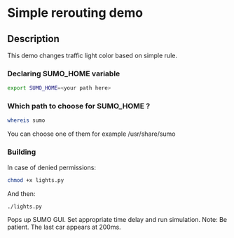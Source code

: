 # Simple rerouting demo

## Description

This demo changes traffic light color based on simple rule.

### Declaring SUMO_HOME variable

```bash
export SUMO_HOME=<your path here>
```

### Which path to choose for SUMO_HOME ?

```bash
whereis sumo
```

You can choose one of them for example /usr/share/sumo

### Building

In case of denied permissions:

```bash
chmod +x lights.py
```

And then:

```bash
./lights.py
```

Pops up SUMO GUI. Set appropriate time delay and run simulation.
Note: Be patient. The last car appears at 200ms.


